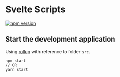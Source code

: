 # Svelte Scripts

[![npm version](https://badge.fury.io/js/svelte-scripts.svg)](https://www.npmjs.com/package/svelte-scripts)

## Start the development application

Using [rollup](https://rollupjs.org/) with reference to folder `src`.

```
npm start
// OR
yarn start
```
